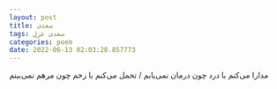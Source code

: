 ```yaml
---
layout: post
title: سعدی
tags: سعدی غزل
categories: poem
date: 2022-06-13 02:03:28.857773
---
```


مدارا می‌کنم با درد چون درمان نمی‌یابم / تحمل می‌کنم با زخم چون مرهم نمی‌بینم